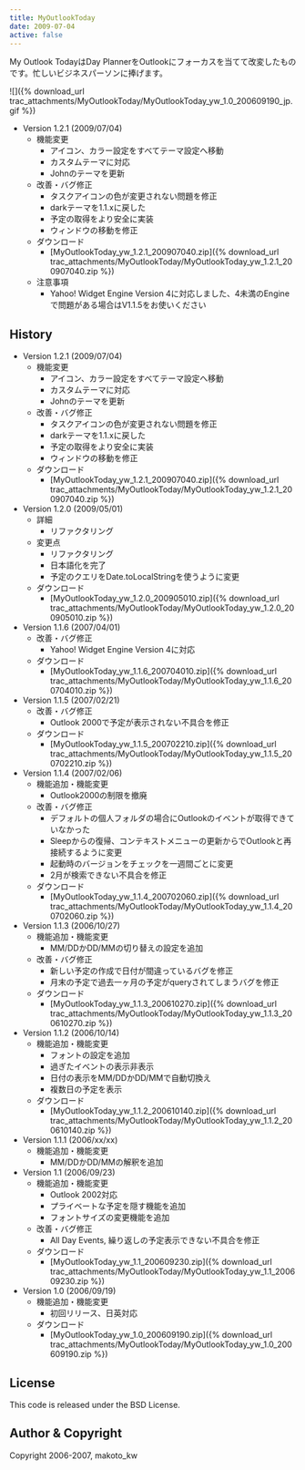 ```yaml
---
title: MyOutlookToday
date: 2009-07-04
active: false
---
```

My Outlook TodayはDay PlannerをOutlookにフォーカスを当てて改変したものです。忙しいビジネスパーソンに捧げます。

![]({% download_url trac_attachments/MyOutlookToday/MyOutlookToday_yw_1.0_200609190_jp.gif %})

* Version 1.2.1 (2009/07/04)
  * 機能変更
    * アイコン、カラー設定をすべてテーマ設定へ移動
    * カスタムテーマに対応
    * Johnのテーマを更新
  * 改善・バグ修正
    * タスクアイコンの色が変更されない問題を修正
    * darkテーマを1.1.xに戻した
    * 予定の取得をより安全に実装
    * ウィンドウの移動を修正
  * ダウンロード
    * [MyOutlookToday_yw_1.2.1_200907040.zip]({% download_url trac_attachments/MyOutlookToday/MyOutlookToday_yw_1.2.1_200907040.zip %})
  * 注意事項
    * Yahoo! Widget Engine Version 4に対応しました、4未満のEngineで問題がある場合はV1.1.5をお使いください


## History
* Version 1.2.1 (2009/07/04)
  * 機能変更
    * アイコン、カラー設定をすべてテーマ設定へ移動
    * カスタムテーマに対応
    * Johnのテーマを更新
  * 改善・バグ修正
    * タスクアイコンの色が変更されない問題を修正
    * darkテーマを1.1.xに戻した
    * 予定の取得をより安全に実装
    * ウィンドウの移動を修正
  * ダウンロード
    * [MyOutlookToday_yw_1.2.1_200907040.zip]({% download_url trac_attachments/MyOutlookToday/MyOutlookToday_yw_1.2.1_200907040.zip %})
* Version 1.2.0 (2009/05/01)
  * 詳細
    * リファクタリング
  * 変更点
    * リファクタリング
    * 日本語化を完了
    * 予定のクエリをDate.toLocalStringを使うように変更
  * ダウンロード
    * [MyOutlookToday_yw_1.2.0_200905010.zip]({% download_url trac_attachments/MyOutlookToday/MyOutlookToday_yw_1.2.0_200905010.zip %})
* Version 1.1.6 (2007/04/01)
  * 改善・バグ修正
    * Yahoo! Widget Engine Version 4に対応
  * ダウンロード
    *  [MyOutlookToday_yw_1.1.6_200704010.zip]({% download_url trac_attachments/MyOutlookToday/MyOutlookToday_yw_1.1.6_200704010.zip %})
* Version 1.1.5 (2007/02/21)
  * 改善・バグ修正
    * Outlook 2000で予定が表示されない不具合を修正
  * ダウンロード
    * [MyOutlookToday_yw_1.1.5_200702210.zip]({% download_url trac_attachments/MyOutlookToday/MyOutlookToday_yw_1.1.5_200702210.zip %})
* Version 1.1.4 (2007/02/06)
  * 機能追加・機能変更
    * Outlook2000の制限を撤廃
  * 改善・バグ修正
    * デフォルトの個人フォルダの場合にOutlookのイベントが取得できていなかった
    * Sleepからの復帰、コンテキストメニューの更新からでOutlookと再接続するように変更
    * 起動時のバージョンをチェックを一週間ごとに変更
    * 2月が検索できない不具合を修正
  * ダウンロード
    * [MyOutlookToday_yw_1.1.4_200702060.zip]({% download_url trac_attachments/MyOutlookToday/MyOutlookToday_yw_1.1.4_200702060.zip %})
* Version 1.1.3 (2006/10/27)
  * 機能追加・機能変更
    * MM/DDかDD/MMの切り替えの設定を追加
  * 改善・バグ修正
    * 新しい予定の作成で日付が間違っているバグを修正
    * 月末の予定で過去一ヶ月の予定がqueryされてしまうバグを修正
  * ダウンロード
    * [MyOutlookToday_yw_1.1.3_200610270.zip]({% download_url trac_attachments/MyOutlookToday/MyOutlookToday_yw_1.1.3_200610270.zip %})
* Version 1.1.2 (2006/10/14)
  * 機能追加・機能変更
    * フォントの設定を追加
    * 過ぎたイベントの表示非表示
    * 日付の表示をMM/DDかDD/MMで自動切換え
    * 複数日の予定を表示
  * ダウンロード
    * [MyOutlookToday_yw_1.1.2_200610140.zip]({% download_url trac_attachments/MyOutlookToday/MyOutlookToday_yw_1.1.2_200610140.zip %})
* Version 1.1.1 (2006/xx/xx)
  * 機能追加・機能変更
    * MM/DDかDD/MMの解釈を追加
* Version 1.1 (2006/09/23)
  * 機能追加・機能変更
    * Outlook 2002対応
    * プライベートな予定を隠す機能を追加
    * フォントサイズの変更機能を追加
  * 改善・バグ修正
    * All Day Events, 繰り返しの予定表示できない不具合を修正
  * ダウンロード
    * [MyOutlookToday_yw_1.1_200609230.zip]({% download_url trac_attachments/MyOutlookToday/MyOutlookToday_yw_1.1_200609230.zip %})
* Version 1.0 (2006/09/19)
  * 機能追加・機能変更
    * 初回リリース、日英対応
  * ダウンロード
    * [MyOutlookToday_yw_1.0_200609190.zip]({% download_url trac_attachments/MyOutlookToday/MyOutlookToday_yw_1.0_200609190.zip %})

## License

This code is released under the BSD License.

## Author & Copyright

Copyright 2006-2007, makoto_kw 